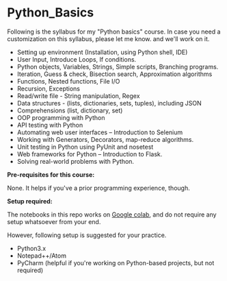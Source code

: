# Python_Basics

Following is the syllabus for my "Python basics" course. In case you need a customization on this syllabus, please let me know.  and we'll work on it.

- Setting up environment (Installation, using Python shell, IDE)
- User Input, Introduce Loops, If conditions.
- Python objects, Variables, Strings, Simple scripts, Branching programs.
- Iteration, Guess & check, Bisection search, Approximation algorithms
- Functions, Nested functions, File I/O
- Recursion, Exceptions
- Read/write file - String manipulation, Regex
- Data structures - (lists, dictionaries, sets, tuples), including JSON
- Comprehensions (list, dictionary, set)
- OOP programming with Python
- API testing with Python
- Automating web user interfaces – Introduction to Selenium
- Working with Generators, Decorators, map-reduce algorithms.
- Unit testing in Python using PyUnit and nosetest
- Web frameworks for Python – Introduction to Flask.
- Solving real-world problems with Python.

**Pre-requisites for this course:**

None.  It helps if you've a prior programming experience, though.

**Setup required:**

The notebooks in this repo works on [Google colab](https://colab.research.google.com/notebooks/welcome.ipynb), and do not require any setup whatsoever from your end.

However, following setup is suggested for your practice.

- Python3.x
- Notepad++/Atom
- PyCharm (helpful if you're working on Python-based projects, but not required)

